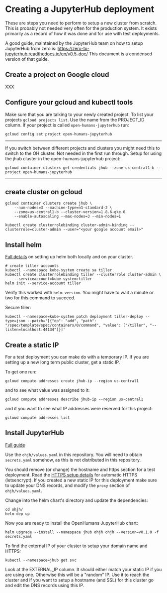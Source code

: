 # Creating a JupyterHub deployment

These are steps you need to perform to setup a new cluster from scratch. This
is probably not needed very often for the production system. It exists primarily
as a record of how it was done and for use with test deployments.

A good guide, maintained by the JupyterHub team on how to setup JupyterHub from
zero is: https://zero-to-jupyterhub.readthedocs.io/en/v0.5-doc/ This document
is a condensed version of that guide.


## Create a project on Google cloud

XXX


## Configure your gcloud and kubectl tools

Make sure that you are talking to your newly created project. To list your
projects `gcloud projects list`. Use the name from the PROJECT_ID column.
If your project is called `open-humans-jupyterhub` run:

```
gcloud config set project open-humans-jupyterhub
```

---

If you switch between different projects and clusters you might need this to
switch to the OH cluster. Not needed in the first run through.
Setup for using the jhub cluster in the open-humans-jupyterhub project:
```
gcloud container clusters get-credentials jhub --zone us-central1-b --project open-humans-jupyterhub
```

---


## create cluster on gcloud

```
gcloud container clusters create jhub \
    --num-nodes=3 --machine-type=n1-standard-2 \
    --zone=us-central1-b --cluster-version=1.8.6-gke.0
    --enable-autoscaling --max-nodes=3 --min-nodes=1
```

```
kubectl create clusterrolebinding cluster-admin-binding --clusterrole=cluster-admin --user="<your google account email>"
```


## Install helm

[Full details](https://zero-to-jupyterhub.readthedocs.io/en/v0.5-doc/setup-helm.html#setup-helm)
on setting up helm both locally and on your cluster.
```
# create tiller accounts
kubectl --namespace kube-system create sa tiller
kubectl create clusterrolebinding tiller --clusterrole cluster-admin \
    --serviceaccount=kube-system:tiller
helm init --service-account tiller
```

Verify this worked with `helm version`. You might have to wait a minute or two
for this command to succeed.

Secure tiller:
```
kubectl --namespace=kube-system patch deployment tiller-deploy --type=json --patch='[{"op": "add", "path": "/spec/template/spec/containers/0/command", "value": ["/tiller", "--listen=localhost:44134"]}]'
```


## Create a static IP

For a test deployment you can make do with a temporary IP. If you are setting
up a new long term public cluster, get a static IP.

To get one run:
```
gcloud compute addresses create jhub-ip --region us-central1
```
and to see what value was assigned to it:
```
gcloud compute addresses describe jhub-ip --region us-central1
```
and if you want to see what IP addresses were reserved for this project:
```
gcloud compute addresses list
```


## Install JupyterHub

[Full guide](https://zero-to-jupyterhub.readthedocs.io/en/v0.5-doc/setup-jupyterhub.html#setup-jupyterhub)

Use the `ohjh/values.yaml` in this repository. You will need to obtain `secrets.yaml`
somehow, as this is not distributed in this repository.

You should remove (or change) the hostname and https section for a test
deployment. Read the
[HTTPS setup details](https://zero-to-jupyterhub.readthedocs.io/en/v0.5-doc/security.html#https)
for automatic HTTPS (letsencrypt). If you created a new static IP for this
deployment make sure to update your DNS records, and modify the `proxy` section
of `ohjh/values.yaml`.

Change into the helm chart's directory and update the dependencies:
```
cd ohjh/
helm dep up
```

Now you are ready to install the OpenHumans JupyterHub chart:
```
helm upgrade --install --namespace jhub ohjh ohjh --version=v0.1.0 -f secrets.yaml
```

To find the external IP of your cluster to setup your domain name and HTTPS:
```
kubectl --namespace=jhub get svc
```
Look at the EXTERNAL_IP column. It should either match your static IP if you
are using one. Otherwise this will be a "random" IP. Use it to reach the cluster
and if you want to setup a hostname (and SSL) for this cluster go and edit the
DNS records using this IP.

